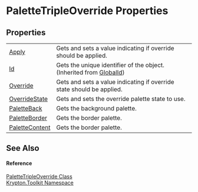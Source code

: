 # PaletteTripleOverride Properties




## Properties
<table>
<tr>
<td><a href="71f71ffd-a3af-876e-c297-69334640a06b.md">Apply</a></td>
<td>Gets and sets a value indicating if override should be applied.</td></tr>
<tr>
<td><a href="71a6846f-bfb6-fb58-b361-6b43ae0583a8.md">Id</a></td>
<td>Gets the unique identifier of the object.<br />(Inherited from <a href="9ef2ca3a-e03e-8927-105a-2f9a6fbdf849.md">GlobalId</a>)</td></tr>
<tr>
<td><a href="6b2ce54d-6705-b8b8-12a9-f5093ddb9b8c.md">Override</a></td>
<td>Gets and sets a value indicating if override state should be applied.</td></tr>
<tr>
<td><a href="093d687c-8879-680c-09f2-1aefce8cd036.md">OverrideState</a></td>
<td>Gets and sets the override palette state to use.</td></tr>
<tr>
<td><a href="f114af03-e9e0-1873-0154-f627bd4c0012.md">PaletteBack</a></td>
<td>Gets the background palette.</td></tr>
<tr>
<td><a href="e9930a4f-1b00-ad39-57ae-5b8713659265.md">PaletteBorder</a></td>
<td>Gets the border palette.</td></tr>
<tr>
<td><a href="9398e710-8ffa-d257-d42e-9c992e9bb3a0.md">PaletteContent</a></td>
<td>Gets the border palette.</td></tr>
</table>

## See Also


#### Reference
<a href="581cb2f8-43fa-e480-0682-04a543909da2.md">PaletteTripleOverride Class</a>  
<a href="79d2eac2-21f4-54ff-7552-b20c33c30600.md">Krypton.Toolkit Namespace</a>  
